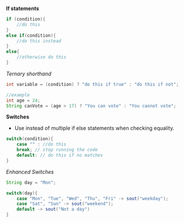 **If statements**
```java
if (condition){
	//do this
}
else if(condition){
	//do this instead
}
else{
	//otherwise do this
}
```

*Ternary shorthand*
```java
int variable = (condition) ? "do this if true" : "do this if not";

//example
int age = 24;
String canVote = (age > 17) ? "You can vote" : "You cannot vote";
```

**Switches**
- Use instead of multiple if else statements when checking equality. 
```java
switch(condition){
	case "" : //do this
	break; // stop running the code
	default: // do this if no matches
}
```

*Enhanced Switches*
```java
String day = "Mon";

switch(day){
	case "Mon", "Tue", "Wed", "Thu", "Fri" -> sout("weekday");
	case "Sat", "Sun" -> sout("weekend");
	default -> sout("Not a day")
}
```